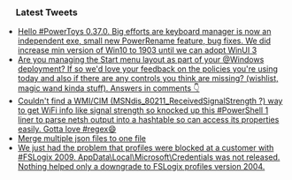 <h3><a href="https://twitter.com/endi24"><img height=16 src="https://upload.wikimedia.org/wikipedia/sco/9/9f/Twitter_bird_logo_2012.svg"></a> Latest Tweets</h3>

<!-- BLOG-POST-LIST:START -->
- [Hello #PowerToys 0.37.0. Big efforts are keyboard manager is now an independent exe, small new PowerRename feature, bug fixes. We did increase min version of Win10 to 1903 until we can adopt WinUI 3](https://rss.app/articles/cb4e791f6f6d729c074351566bd3a7c508111d6e3c33bbefd6d0920e8e877488f10ba4482c9bc169f0aa6d75da140b9563d66ee3c6167a16893b)
- [Are you managing the Start menu layout as part of your @Windows deployment? If so we'd love your feedback on the policies you're using today and also if there are any controls you think are missing? (wishlist, magic wand kinda stuff). Answers in comments 👇](https://rss.app/articles/cb4e791f6f6d729c074351566bd3a7c508111d6e0d30b0e5cdf69e15978d28d4f61eb1492ac7df6bfba56279da170f9766d66ae9c6127a1d89)
- [Couldn't find a WMI/CIM (MSNdis_80211_ReceivedSignalStrength ?) way to get WiFi info like signal strength so knocked up this #PowerShell 1 liner to parse netsh output into a hashtable so can access its properties easily. Gotta love #regex😄](https://rss.app/articles/cb4e791f6f6d729c074351566bd3a7c508111d6e182aabf3cee782198dc974d3e30bb04f76d9dd60f4a56d7dde11069b61dd68e3c01b7a13)
- [Merge multiple json files to one file](https://rss.app/articles/cb4e791f6f6d729c074351566bd3a7c508111d6e1a31b6e890b6c809918773d2f150f40f61dfd96df5a36e7edc160d9167d46fe4c2)
- [We just had the problem that profiles were blocked at a customer with #FSLogix 2009. AppData\Local\Microsoft\Credentials was not released. Nothing helped only a downgrade to FSLogix profiles version 2004.](https://rss.app/articles/cb4e791f6f6d729c074351566bd3a7c508111d6e3136b1eaebec8115978b66d3eb10ab132a9c8f2cb6e1757cdc1c089463d169e1c11778108b3dc66580cb)
<!-- BLOG-POST-LIST:END -->
